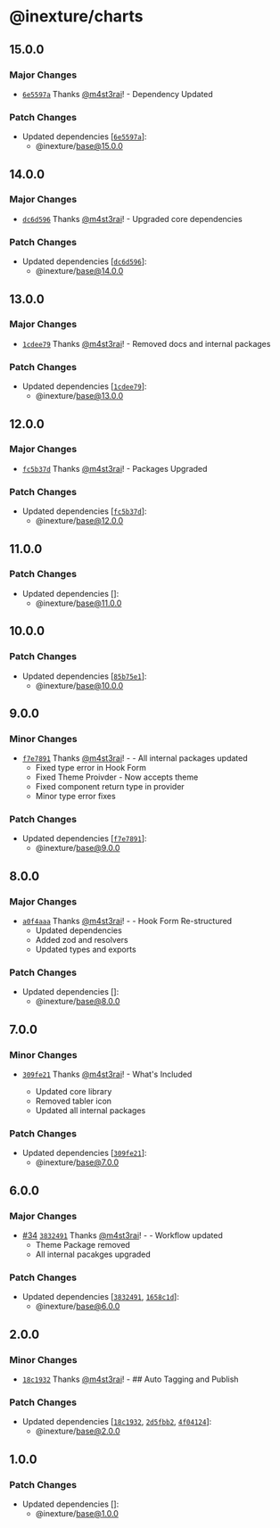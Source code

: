 # @inexture/charts

## 15.0.0

### Major Changes

- [`6e5597a`](https://github.com/inexture-solutions/inxui/commit/6e5597aeb07f2a59cef9a373c9be65ec4056b973) Thanks [@m4st3rai](https://github.com/m4st3rai)! - Dependency Updated

### Patch Changes

- Updated dependencies [[`6e5597a`](https://github.com/inexture-solutions/inxui/commit/6e5597aeb07f2a59cef9a373c9be65ec4056b973)]:
  - @inexture/base@15.0.0

## 14.0.0

### Major Changes

- [`dc6d596`](https://github.com/inexture-solutions/inxui/commit/dc6d596f12f00cf1fc74d6185a21d93ea788afcf) Thanks [@m4st3rai](https://github.com/m4st3rai)! - Upgraded core dependencies

### Patch Changes

- Updated dependencies [[`dc6d596`](https://github.com/inexture-solutions/inxui/commit/dc6d596f12f00cf1fc74d6185a21d93ea788afcf)]:
  - @inexture/base@14.0.0

## 13.0.0

### Major Changes

- [`1cdee79`](https://github.com/inexture-solutions/inxui/commit/1cdee793a18e9677937ecc7bef20adf1d045d2b9) Thanks [@m4st3rai](https://github.com/m4st3rai)! - Removed docs and internal packages

### Patch Changes

- Updated dependencies [[`1cdee79`](https://github.com/inexture-solutions/inxui/commit/1cdee793a18e9677937ecc7bef20adf1d045d2b9)]:
  - @inexture/base@13.0.0

## 12.0.0

### Major Changes

- [`fc5b37d`](https://github.com/inexture-solutions/inxui/commit/fc5b37d0090f1de37da447f4cd7263991a5be9e0) Thanks [@m4st3rai](https://github.com/m4st3rai)! - Packages Upgraded

### Patch Changes

- Updated dependencies [[`fc5b37d`](https://github.com/inexture-solutions/inxui/commit/fc5b37d0090f1de37da447f4cd7263991a5be9e0)]:
  - @inexture/base@12.0.0

## 11.0.0

### Patch Changes

- Updated dependencies []:
  - @inexture/base@11.0.0

## 10.0.0

### Patch Changes

- Updated dependencies [[`85b75e1`](https://github.com/inexture-solutions/inxui/commit/85b75e134d0644ba22d2736ac7aae2d140a42197)]:
  - @inexture/base@10.0.0

## 9.0.0

### Minor Changes

- [`f7e7891`](https://github.com/inexture-solutions/inxui/commit/f7e78911c0606b44901fd1687ede0cd386cc1f50) Thanks [@m4st3rai](https://github.com/m4st3rai)! - - All internal packages updated
  - Fixed type error in Hook Form
  - Fixed Theme Proivder - Now accepts theme
  - Fixed component return type in provider
  - Minor type error fixes

### Patch Changes

- Updated dependencies [[`f7e7891`](https://github.com/inexture-solutions/inxui/commit/f7e78911c0606b44901fd1687ede0cd386cc1f50)]:
  - @inexture/base@9.0.0

## 8.0.0

### Major Changes

- [`a0f4aaa`](https://github.com/inexture-solutions/inxui/commit/a0f4aaa7958ec9ad64696855e21d9e7eac326c12) Thanks [@m4st3rai](https://github.com/m4st3rai)! - - Hook Form Re-structured
  - Updated dependencies
  - Added zod and resolvers
  - Updated types and exports

### Patch Changes

- Updated dependencies []:
  - @inexture/base@8.0.0

## 7.0.0

### Minor Changes

- [`309fe21`](https://github.com/inexture-solutions/inxui/commit/309fe21c137af565bbd2a58fba6e82f9f1f975f3) Thanks [@m4st3rai](https://github.com/m4st3rai)! - What's Included

  - Updated core library
  - Removed tabler icon
  - Updated all internal packages

### Patch Changes

- Updated dependencies [[`309fe21`](https://github.com/inexture-solutions/inxui/commit/309fe21c137af565bbd2a58fba6e82f9f1f975f3)]:
  - @inexture/base@7.0.0

## 6.0.0

### Major Changes

- [#34](https://github.com/inexture-solutions/inxui/pull/34) [`3832491`](https://github.com/inexture-solutions/inxui/commit/383249199986297c3629b13d25f8ee6f2b051d65) Thanks [@m4st3rai](https://github.com/m4st3rai)! - - Workflow updated
  - Theme Package removed
  - All internal pacakges upgraded

### Patch Changes

- Updated dependencies [[`3832491`](https://github.com/inexture-solutions/inxui/commit/383249199986297c3629b13d25f8ee6f2b051d65), [`1658c1d`](https://github.com/inexture-solutions/inxui/commit/1658c1d5d6d029f428af5282e32275fc9f72c70e)]:
  - @inexture/base@6.0.0

## 2.0.0

### Minor Changes

- [`18c1932`](https://github.com/inexture-solutions/inxui/commit/18c19327b1568985ec004c0aac632e8b771b4dfc) Thanks [@m4st3rai](https://github.com/m4st3rai)! - ## Auto Tagging and Publish

### Patch Changes

- Updated dependencies [[`18c1932`](https://github.com/inexture-solutions/inxui/commit/18c19327b1568985ec004c0aac632e8b771b4dfc), [`2d5fbb2`](https://github.com/inexture-solutions/inxui/commit/2d5fbb2f54f0a2a981dd6fac6db4f5db1b505d3a), [`4f04124`](https://github.com/inexture-solutions/inxui/commit/4f04124021d59d5a36a98b1aa99ed95148179116)]:
  - @inexture/base@2.0.0

## 1.0.0

### Patch Changes

- Updated dependencies []:
  - @inexture/base@1.0.0
